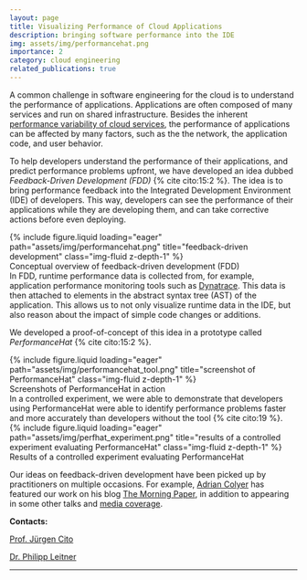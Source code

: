 ```yaml
---
layout: page
title: Visualizing Performance of Cloud Applications
description: bringing software performance into the IDE
img: assets/img/performancehat.png
importance: 2
category: cloud engineering
related_publications: true
---
```


A common challenge in software engineering for the cloud is to understand the performance of applications. Applications are often composed of many services and run on shared infrastructure. Besides the inherent [performance variability of cloud services](/projects/cloudbenchmarking), the performance of applications can be affected by many factors, such as the the network, the application code, and user behavior.

To help developers understand the performance of their applications, and predict performance problems upfront, we have developed an idea dubbed *Feedback-Driven Development (FDD)* {% cite cito:15:2 %}. The idea is to bring performance feedback into the Integrated Development Environment (IDE) of developers. This way, developers can see the performance of their applications while they are developing them, and can take corrective actions before even deploying.

<div class="row">
    <div class="col-sm-7 mt-3 mt-md-0">
        {% include figure.liquid loading="eager" path="assets/img/performancehat.png" title="feedback-driven development" class="img-fluid z-depth-1" %}
        <div class="caption">
            Conceptual overview of feedback-driven development (FDD)
        </div>
    </div>
    <div class="col-sm-5 mt-3 mt-md-0">
        In FDD, runtime performance data is collected from, for example, application performance monitoring tools such as <a href="https://www.dynatrace.com/monitoring/platform/application-performance-monitoring/">Dynatrace</a>. This data is then attached to elements in the abstract syntax tree (AST) of the application. This allows us to not only visualize runtime data in the IDE, but also reason about the impact of simple code changes or additions.
    </div>
</div>

We developed a proof-of-concept of this idea in a prototype called *PerformanceHat* {% cite cito:15:2 %}.

<div>
    {% include figure.liquid loading="eager" path="assets/img/performancehat_tool.png" title="screenshot of PerformanceHat" class="img-fluid z-depth-1" %}
    <div class="caption">
        Screenshots of PerformanceHat in action
    </div>
</div>

<div class="row">
    <div class="col-sm-7 mt-3 mt-md-0">
        In a controlled experiment, we were able to demonstrate that developers using PerformanceHat were able to identify performance problems faster and more accurately than developers without the tool {% cite cito:19 %}.
    </div>
    <div class="col-sm-5 mt-3 mt-md-0">
        {% include figure.liquid loading="eager" path="assets/img/perfhat_experiment.png" title="results of a controlled experiment evaluating PerformanceHat" class="img-fluid z-depth-1" %}
        <div class="caption">
            Results of a controlled experiment evaluating PerformanceHat
        </div>
    </div>
</div>

Our ideas on feedback-driven development have been picked up by practitioners on multiple occasions. For example, [Adrian Colyer](https://www.crunchbase.com/person/adrian-colyer) has featured our work on his blog [The Morning Paper](https://blog.acolyer.org/2019/07/15/feedback-driven-development/), in addition to appearing in some other talks and [media coverage](http://radar.oreilly.com/2015/11/four-short-links-11-november-2015.html).

**Contacts:**

[Prof. Jürgen Cito](https://informatics.tuwien.ac.at/people/juergen-cito)

[Dr. Philipp Leitner](http://philippleitner.net)

---
